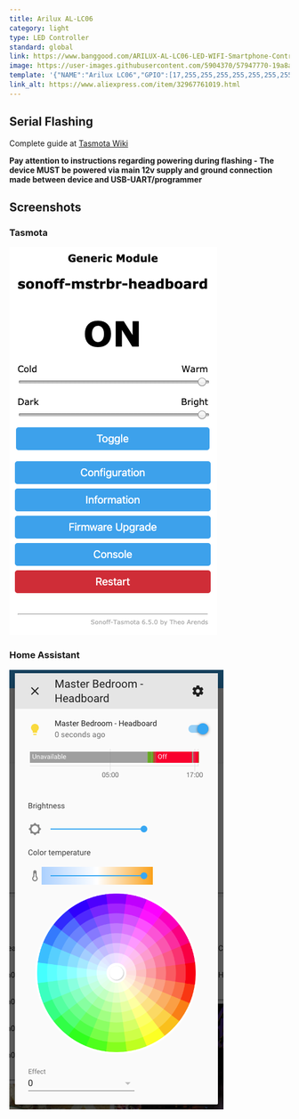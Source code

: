 ```yaml
---
title: Arilux AL-LC06
category: light
type: LED Controller
standard: global
link: https://www.banggood.com/ARILUX-AL-LC06-LED-WIFI-Smartphone-Controller-Romote-5-Channels-DC12-24V-For-RGBWW-Strip-light-p-1061476.html?cur_warehouse=CN
image: https://user-images.githubusercontent.com/5904370/57947770-19a8a180-78e0-11e9-8cd9-4a8063fd3860.png
template: '{"NAME":"Arilux LC06","GPIO":[17,255,255,255,255,255,255,255,38,39,37,41,40],"FLAG":0,"BASE":18}' 
link_alt: https://www.aliexpress.com/item/32967761019.html
---
```

## Serial Flashing
Complete guide at [Tasmota Wiki](https://github.com/arendst/Sonoff-Tasmota/wiki/MagicHome-LED-strip-controller#magichome-with-esp8285)

**Pay attention to instructions regarding powering during flashing - The device MUST be powered via main 12v supply and ground connection made between device and USB-UART/programmer**

## Screenshots
### Tasmota
![Tasmota Arilux Home Screenshot](./arilux_LC06-ss01.png)

### Home Assistant
![Home Assistant Screenshot](./arilux_LC06-ss02.png)
